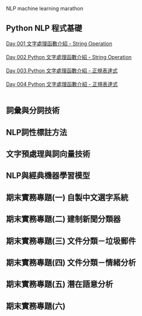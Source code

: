 
NLP machine learning marathon
## Python NLP 程式基礎
[Day 001 文字處理函數介紹 - String Operation](https://github.com/inwater0929/Part1_NLP_marathon/blob/main/Day1-%20String%20operation/Day1-%20String%20operation%E4%BD%9C%E6%A5%AD.ipynb) 
<br><br>
[Day 002 Python 文字處理函數介紹 - String Operation](https://github.com/inwater0929/Part1_NLP_marathon/blob/main/Day2-%20String%20operation/Day2-%20String%20operation%E4%BD%9C%E6%A5%AD.ipynb) 
<br><br>
[Day 003 Python 文字處理函數介紹 - 正規表達式](https://github.com/inwater0929/Part1_NLP_marathon/blob/main/Day3_Regex/Day3_Regex_%E4%BD%9C%E6%A5%AD%E8%A7%A3%E7%AD%94.ipynb) 
<br><br>
[Day 004 Python 文字處理函數介紹 - 正規表達式](https://github.com/inwater0929/Part1_NLP_marathon/blob/main/Day4_Regex/Python_regular_expression_%E4%BD%9C%E6%A5%AD.ipynb)
<br><br>
## 詞彙與分詞技術
## NLP詞性標註方法
## 文字預處理與詞向量技術
## NLP與經典機器學習模型
## 期末實務專題(一) 自製中文選字系統
## 期末實務專題(二) 建制新聞分類器
## 期末實務專題(三) 文件分類－垃圾郵件
## 期末實務專題(四) 文件分類－情緒分析
## 期末實務專題(五) 潛在語意分析
## 期末實務專題(六)

